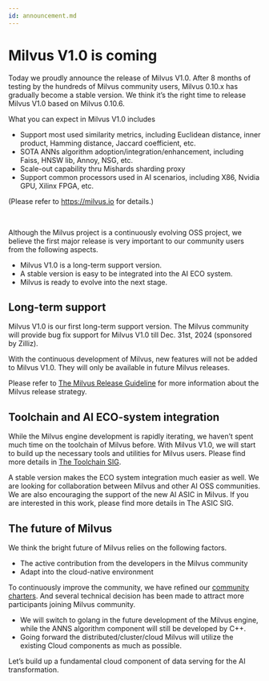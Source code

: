 ```yaml
---
id: announcement.md
---
```


# Milvus V1.0 is coming
Today we proudly announce the release of Milvus V1.0. After 8 months of testing by the hundreds of Milvus community users, Milvus 0.10.x has gradually become a stable version. We think it’s the right time to release Milvus V1.0 based on Milvus 0.10.6.

What you can expect in Milvus V1.0 includes

- Support most used similarity metrics, including Euclidean distance, inner product, Hamming distance, Jaccard coefficient, etc.
- SOTA ANNs algorithm adoption/integration/enhancement, including Faiss, HNSW lib, Annoy, NSG, etc.
- Scale-out capability thru Mishards sharding proxy 
- Support common processors used in AI scenarios, including X86, Nvidia GPU, Xilinx FPGA, etc.

(Please refer to https://milvus.io for details.)

<br/>

Although the Milvus project is a continuously evolving OSS project, we believe the first major release is very important to our community users from the following aspects.

- Milvus V1.0 is a long-term support version.
- A stable version is easy to be integrated into the AI ECO system.
- Milvus is ready to evolve into the next stage.


## Long-term support

Milvus V1.0 is our first long-term support version. The Milvus community will provide bug fix support for Milvus V1.0 till Dec. 31st, 2024 (sponsored by Zilliz).

With the continuous development of Milvus, new features will not be added to Milvus V1.0. They will only be available in future Milvus releases.

Please refer to [The Milvus Release Guideline](https://www.milvus.io/docs/v1.0.0/milvus_release_guideline.md) for more information about the Milvus release strategy.



## Toolchain and AI ECO-system integration

While the Milvus engine development is rapidly iterating, we haven’t spent much time on the toolchain of Milvus before. With Milvus V1.0, we will start to build up the necessary tools and utilities for Milvus users. Please find more details in [The Toolchain SIG](https://www.milvus.io/docs/v1.0.0/sig_tool.md).

A stable version makes the ECO system integration much easier as well. We are looking for collaboration between Milvus and other AI OSS communities. We are also encouraging the support of the new AI ASIC in Milvus. If you are interested in this work, please find more details in The ASIC SIG.



## The future of Milvus

We think the bright future of Milvus relies on the following factors.

- The active contribution from the developers in the Milvus community
- Adapt into the cloud-native environment

To continuously improve the community, we have refined our [community charters](https://www.milvus.io/docs/v1.0.0/milvus_community_charters.md). And several technical decision has been made to attract more participants joining Milvus community.

- We will switch to golang in the future development of the Milvus engine, while the ANNS algorithm component will still be developed by C++.
- Going forward the distributed/cluster/cloud Milvus will utilize the existing Cloud components as much as possible. 

Let’s build up a fundamental cloud component of data serving for the AI transformation.



